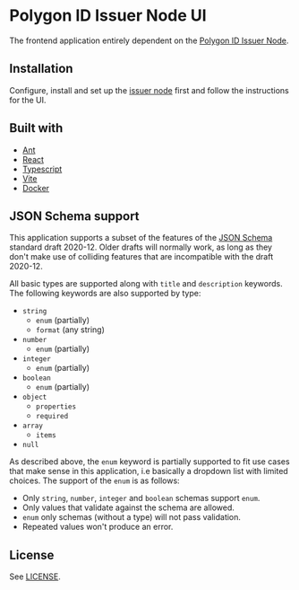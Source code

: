 # Polygon ID Issuer Node UI

The frontend application entirely dependent on the [Polygon ID Issuer Node](../README.md).

## Installation

Configure, install and set up the [issuer node](../README.md#installation) first and follow the instructions for the UI.

## Built with

- [Ant](https://ant.design)
- [React](https://reactjs.org)
- [Typescript](https://www.typescriptlang.org)
- [Vite](https://vitejs.dev)
- [Docker](https://docs.docker.com/get-started/)

## JSON Schema support

This application supports a subset of the features of the [JSON Schema](https://json-schema.org/) standard draft 2020-12. Older drafts will normally work, as long as they don't make use of colliding features that are incompatible with the draft 2020-12.

All basic types are supported along with `title` and `description` keywords. The following keywords are also supported by type:

- `string`
  - `enum` (partially)
  - `format` (any string)
- `number`
  - `enum` (partially)
- `integer`
  - `enum` (partially)
- `boolean`
  - `enum` (partially)
- `object`
  - `properties`
  - `required`
- `array`
  - `items`
- `null`

As described above, the `enum` keyword is partially supported to fit use cases that make sense in this application, i.e basically a dropdown list with limited choices. The support of the `enum` is as follows:

- Only `string`, `number`, `integer` and `boolean` schemas support `enum`.
- Only values that validate against the schema are allowed.
- `enum` only schemas (without a type) will not pass validation.
- Repeated values won't produce an error.

## License

See [LICENSE](../LICENSE.md).

